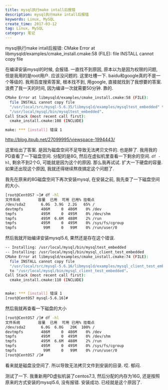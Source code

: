 ```yaml
---
title: mysql执行make intall后报错
description: mysql执行make intall后报错
keywords: Linux, MySQL
create_time: 2017-03-12
tag: Linux, MySQL
category: 笔记
---
```


mysql执行make intall后报错: CMake Error at libmysqld/examples/cmake_install.cmake:58 (FILE): file INSTALL cannot copy file

在编译安装mysql的时候, 会报错. 一直找不到原因, 原本以为是因为权限的问题, 但是我用的是root用户. 应该没问题的. 这里吐槽一下. baidu和google真的不是一个等级的. 我用百度搜索答案, 根本找不到, 用google, 直接就找到了我想要的答案. 浪费了我一天的时间, 因为编译一次就需要50分钟. 靠的. 

```bash
CMake Error at libmysqld/examples/cmake_install.cmake:58 (FILE):
  file INSTALL cannot copy file
  "/usr/local/src/mysql-5.6.35/libmysqld/examples/mysqltest_embedded" to
  "/usr/local/mysql/bin/mysqltest_embedded".
Call Stack (most recent call first):
  cmake_install.cmake:108 (INCLUDE)

make: *** [install] 错误 1
```

http://blog.itpub.net/27099995/viewspace-1994443/

这里给出了答案. 是因为磁盘空间不足导致无法拷贝文件的. 也是醉了. 我用我的PD查看了一下磁盘空间. 分配的是8G, 然后在虚拟机里查看一下剩余的空间. `df -hl`, 剩余不到2个G, 可能就是因为这个的原因. 那么我再试试. 扩大一下硬盘的容量. 如果还出现这个原因, 我就还得继续熬夜搞定这个问题了. 

我先在原来的8G磁盘空间下再次安装mysql, 在安装之前, 我先查了一下磁盘空间的大小. 

```bash
[root@CentOS7 ~]# df -hl
文件系统        容量  已用  可用 已用% 挂载点
/dev/sda2       6.0G  3.9G  2.2G   65% /
devtmpfs        486M     0  486M    0% /dev
tmpfs           495M     0  495M    0% /dev/shm
tmpfs           495M  6.6M  488M    2% /run
tmpfs           495M     0  495M    0% /sys/fs/cgroup
tmpfs            99M     0   99M    0% /run/user/0
```

然后我就开始编译安装mysql5.6, 果然还是存在这个错误. 

```bash
-- Installing: /usr/local/mysql/bin/mysqltest_embedded
-- Installing: /usr/local/mysql/bin/mysql_client_test_embedded
CMake Error at libmysqld/examples/cmake_install.cmake:74 (FILE):
  file INSTALL cannot copy file
  "/usr/local/src/mysql-5.6.16/libmysqld/examples/mysql_client_test_embedded"
  to "/usr/local/mysql/bin/mysql_client_test_embedded".
Call Stack (most recent call first):
  cmake_install.cmake:110 (INCLUDE)


make: *** [install] 错误 1
[root@CentOS7 mysql-5.6.16]#
```

然后我就再查看一下磁盘的大小

```bash
[root@CentOS7 /]# df -hl
文件系统        容量  已用  可用 已用% 挂载点
/dev/sda2       6.0G  6.0G   20K  100% /
devtmpfs        486M     0  486M    0% /dev
tmpfs           495M     0  495M    0% /dev/shm
tmpfs           495M  6.6M  488M    2% /run
tmpfs           495M     0  495M    0% /sys/fs/cgroup
tmpfs            99M     0   99M    0% /run/user/0
[root@CentOS7 /]#
```

看来就是磁盘没空间了. 所以导致无法拷贝文件到安装的目录. 哎. 郁闷.

测试了一下. 我重新用PD虚拟机装了centos7.3, 然后分配的内存为16G, 还是按照原来的方式安装的mysql5.6, 没有报错. 安装成功. 已经就是这个原因了. 





